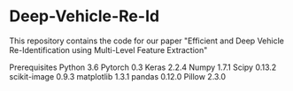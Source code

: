 # Deep-Vehicle-Re-Id 
This repository contains the code for our paper "Efficient and Deep Vehicle Re-Identification using Multi-Level Feature Extraction"



Prerequisites
Python 3.6
Pytorch 0.3
Keras 2.2.4
Numpy 1.7.1
Scipy 0.13.2
scikit-image 0.9.3
matplotlib 1.3.1
pandas 0.12.0
Pillow 2.3.0 
